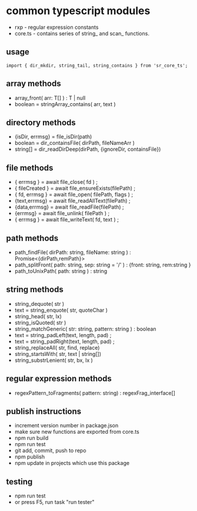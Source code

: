 # common typescript modules
* rxp - regular expression constants
* core.ts - contains series of string_ and scan_ functions.

## usage
```
import { dir_mkdir, string_tail, string_contains } from 'sr_core_ts';

```

## array methods
* array_front<T>( arr: T[] ) : T | null
* boolean = stringArray_contains( arr, text )

## directory methods
* {isDir, errmsg} = file_isDir(path)
* boolean = dir_containsFile( dirPath, fileNameArr )
* string[] = dir_readDirDeep(dirPath, {ignoreDir, containsFile})

## file methods
* { errmsg } = await file_close( fd ) ;
* { fileCreated } = await file_ensureExists(filePath) ;
* { fd, errmsg } = await file_open( filePath, flags ) ;
* {text,errmsg} = await file_readAllText(filePath) ;
* {data,errmsg} = await file_readFile(filePath) ;
* {errmsg} = await file_unlink( filePath ) ;
* { errmsg } = await file_writeText( fd, text ) ;

## path methods
* path_findFile( dirPath: string, fileName: string ) : Promise<{dirPath,remPath}> 
* path_splitFront( path: string, sep: string = '/' ) : {front: string, rem:string }
* path_toUnixPath( path: string ) : string

## string methods
* string_dequote( str )
* text = string_enquote( str, quoteChar )
* string_head( str, lx)
* string_isQuoted( str )
* string_matchGeneric( str: string, pattern: string ) : boolean
* text = string_padLeft(text, length, pad) ;
* text = string_padRight(text, length, pad) ;
* string_replaceAll( str, find, replace)
* string_startsWith( str, text | string[])
* string_substrLenient( str, bx, lx )

## regular expression methods
* regexPattern_toFragments( pattern: string) : regexFrag_interface[]

## publish instructions
* increment version number in package.json
* make sure new functions are exported from core.ts
* npm run build
* npm run test
* git add, commit, push to repo
* npm publish
* npm update in projects which use this package

## testing 
* npm run test
* or press F5, run task "run tester"
